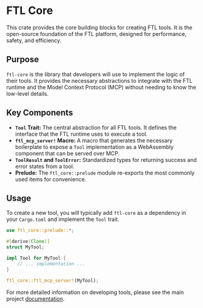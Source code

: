 # FTL Core

This crate provides the core building blocks for creating FTL tools. It is the open-source foundation of the FTL platform, designed for performance, safety, and efficiency.

## Purpose

`ftl-core` is the library that developers will use to implement the logic of their tools. It provides the necessary abstractions to integrate with the FTL runtime and the Model Context Protocol (MCP) without needing to know the low-level details.

## Key Components

- **`Tool` Trait:** The central abstraction for all FTL tools. It defines the interface that the FTL runtime uses to execute a tool.
- **`ftl_mcp_server!` Macro:** A macro that generates the necessary boilerplate to expose a `Tool` implementation as a WebAssembly component that can be served over MCP.
- **`ToolResult` and `ToolError`:** Standardized types for returning success and error states from a tool.
- **Prelude:** The `ftl_core::prelude` module re-exports the most commonly used items for convenience.

## Usage

To create a new tool, you will typically add `ftl-core` as a dependency in your `Cargo.toml` and implement the `Tool` trait.

```rust
use ftl_core::prelude::*;

#[derive(Clone)]
struct MyTool;

impl Tool for MyTool {
    // ... implementation ...
}

ftl_core::ftl_mcp_server!(MyTool);
```

For more detailed information on developing tools, please see the main project [documentation](../docs/developing-tools.md).
